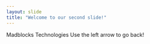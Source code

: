 ```yaml
---
layout: slide
title: "Welcome to our second slide!"
---
```

Madblocks Technologies
Use the left arrow to go back!
